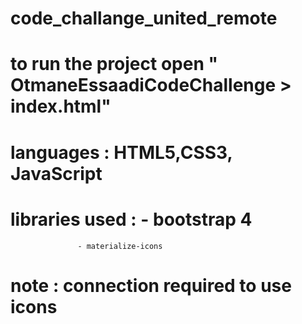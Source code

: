 # code_challange_united_remote

# to run the project open " OtmaneEssaadiCodeChallenge > index.html"


# languages  : HTML5,CSS3, JavaScript
# libraries used : - bootstrap 4
                   - materialize-icons
                   

# note : connection required to use icons
